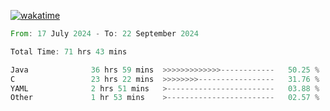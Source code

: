 [![wakatime](https://wakatime.com/badge/user/5970ac98-85fb-4bfd-a7d8-142e7d5bd274.svg)](https://wakatime.com/@5970ac98-85fb-4bfd-a7d8-142e7d5bd274)

<!--START_SECTION:waka-->

```rust
From: 17 July 2024 - To: 22 September 2024

Total Time: 71 hrs 43 mins

Java              36 hrs 59 mins  >>>>>>>>>>>>>------------   50.25 %
C                 23 hrs 22 mins  >>>>>>>>-----------------   31.76 %
YAML              2 hrs 51 mins   >------------------------   03.88 %
Other             1 hr 53 mins    >------------------------   02.57 %
```

<!--END_SECTION:waka-->
